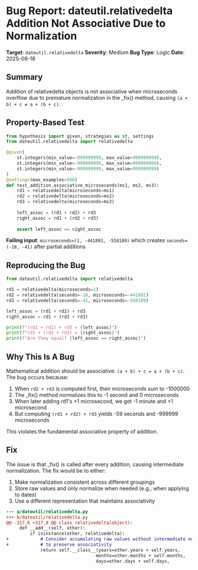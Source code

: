 # Bug Report: dateutil.relativedelta Addition Not Associative Due to Normalization

**Target**: `dateutil.relativedelta`
**Severity**: Medium
**Bug Type**: Logic
**Date**: 2025-08-18

## Summary

Addition of relativedelta objects is not associative when microseconds overflow due to premature normalization in the _fix() method, causing `(a + b) + c ≠ a + (b + c)`.

## Property-Based Test

```python
from hypothesis import given, strategies as st, settings
from dateutil.relativedelta import relativedelta

@given(
    st.integers(min_value=-999999999, max_value=999999999),
    st.integers(min_value=-999999999, max_value=999999999),
    st.integers(min_value=-999999999, max_value=999999999)
)
@settings(max_examples=500)
def test_addition_associative_microseconds(ms1, ms2, ms3):
    rd1 = relativedelta(microseconds=ms1)
    rd2 = relativedelta(microseconds=ms2)
    rd3 = relativedelta(microseconds=ms3)
    
    left_assoc = (rd1 + rd2) + rd3
    right_assoc = rd1 + (rd2 + rd3)
    
    assert left_assoc == right_assoc
```

**Failing input**: `microseconds=(1, -441891, -558109)` which creates `seconds=(-18, -41)` after partial additions

## Reproducing the Bug

```python
from dateutil.relativedelta import relativedelta

rd1 = relativedelta(microseconds=1)
rd2 = relativedelta(seconds=-18, microseconds=-441891)
rd3 = relativedelta(seconds=-41, microseconds=-558109)

left_assoc = (rd1 + rd2) + rd3
right_assoc = rd1 + (rd2 + rd3)

print(f"(rd1 + rd2) + rd3 = {left_assoc}")
print(f"rd1 + (rd2 + rd3) = {right_assoc}")
print(f"Are they equal? {left_assoc == right_assoc}")
```

## Why This Is A Bug

Mathematical addition should be associative: `(a + b) + c = a + (b + c)`. The bug occurs because:
1. When `rd2 + rd3` is computed first, their microseconds sum to -1000000
2. The _fix() method normalizes this to -1 second and 0 microseconds  
3. When later adding rd1's +1 microsecond, we get -1 minute and +1 microsecond
4. But computing `(rd1 + rd2) + rd3` yields -59 seconds and -999999 microseconds

This violates the fundamental associative property of addition.

## Fix

The issue is that _fix() is called after every addition, causing intermediate normalization. The fix would be to either:
1. Make normalization consistent across different groupings
2. Store raw values and only normalize when needed (e.g., when applying to dates)
3. Use a different representation that maintains associativity

```diff
--- a/dateutil/relativedelta.py
+++ b/dateutil/relativedelta.py
@@ -317,6 +317,8 @@ class relativedelta(object):
     def __add__(self, other):
         if isinstance(other, relativedelta):
+            # Consider accumulating raw values without intermediate normalization
+            # to preserve associativity
             return self.__class__(years=other.years + self.years,
                                  months=other.months + self.months,
                                  days=other.days + self.days,
```